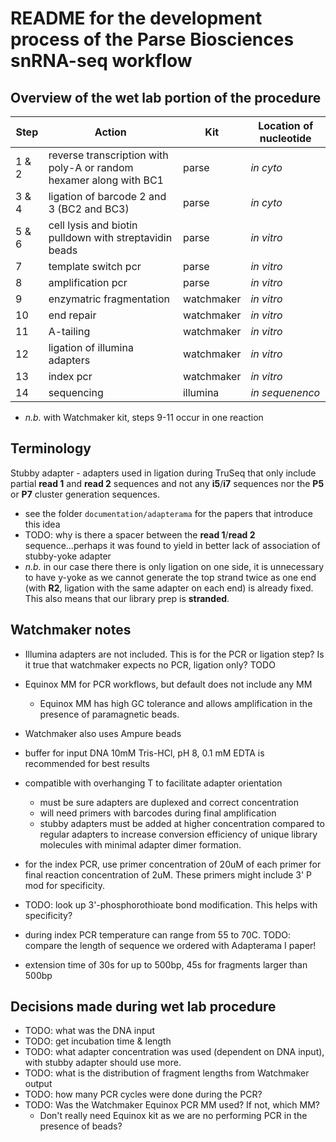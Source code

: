 # README for the development process of the Parse Biosciences snRNA-seq workflow

## Overview of the wet lab portion of the procedure

| Step  | Action                                                             | Kit        | Location of nucleotide |
| ---   | ---                                                                | ---        | ---                    |
| 1 & 2 | reverse transcription with poly-A or random hexamer along with BC1 | parse      | *in cyto*            |
| 3 & 4 | ligation of barcode 2 and 3 (BC2 and BC3)                          | parse      | *in cyto*            |
| 5 & 6 | cell lysis and biotin pulldown with streptavidin beads             | parse      | *in vitro*           |
| 7     | template switch pcr                                                | parse      | *in vitro*           |
| 8     | amplification pcr                                                  | parse      | *in vitro*           |
| 9     | enzymatric fragmentation                                           | watchmaker | *in vitro*           |
| 10    | end repair                                                         | watchmaker | *in vitro*           |
| 11    | A-tailing                                                          | watchmaker | *in vitro*           |
| 12    | ligation of illumina adapters                                      | watchmaker | *in vitro*           |
| 13    | index pcr                                                          | watchmaker | *in vitro*           |
| 14    | sequencing                                                         | illumina   | *in sequenenco*      |

- *n.b.* with  Watchmaker kit, steps 9-11 occur in one reaction

## Terminology
Stubby adapter - adapters used in ligation during TruSeq that only include partial **read 1** and **read 2** sequences and not any **i5**/**i7** sequences nor the **P5** or **P7** cluster generation sequences.

- see the folder `documentation/adapterama` for the papers that introduce this idea
- TODO: why is there a spacer between the **read 1**/**read 2** sequence...perhaps it was found to yield in better lack of association of stubby-yoke adapter
- *n.b.* in our case there there is only ligation on one side, it is unnecessary to have y-yoke as we cannot generate the top strand twice as one end (with **R2**, ligation with the same adapter on each end) is already fixed. This also means that our library prep is **stranded**.

## Watchmaker notes

- Illumina adapters are not included. This is for the PCR or ligation step? Is it true that watchmaker expects no PCR, ligation only? TODO

- Equinox MM for PCR workflows, but default does not include any MM
    - Equinox MM has high GC tolerance and allows amplification in the presence of paramagnetic beads.
- Watchmaker also uses Ampure beads
- buffer for input DNA 10mM Tris-HCl, pH 8, 0.1 mM EDTA is recommended for best results
- compatible with overhanging T to facilitate adapter orientation
    - must be sure adapters are duplexed and correct concentration
    - will need primers with barcodes during final amplification
    - stubby adapters must be added at higher concentration compared to regular adapters to increase conversion efficiency of unique library molecules with minimal adapter dimer formation.
- for the index PCR, use primer concentration of 20uM of each primer for final reaction concentration of 2uM. These primers might include 3' P mod for specificity. 
- TODO: look up 3'-phosphorothioate bond modification. This helps with specificity?
- during index PCR temperature can range from 55 to 70C. TODO: compare the length of sequence we ordered with Adapterama I paper!
- extension time of 30s for up to 500bp, 45s for fragments larger than 500bp

## Decisions made during wet lab procedure
- TODO: what was the DNA input
- TODO: get incubation time & length
- TODO: what adapter concentration was used (dependent on DNA input), with stubby adapter should use more.
- TODO: what is the distribution of fragment lengths from Watchmaker output
- TODO: how many PCR cycles were done during the PCR?
- TODO: Was the Watchmaker Equinox PCR MM used? If not, which MM?
    - Don't really need Equinox kit as we are no performing PCR in the presence of beads?
